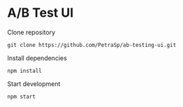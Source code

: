 # A/B Test UI

Clone repository
``` shell
git clone https://github.com/PetraSp/ab-testing-ui.git
```

Install dependencies
``` shell
npm install
```

Start development
``` shell
npm start
```